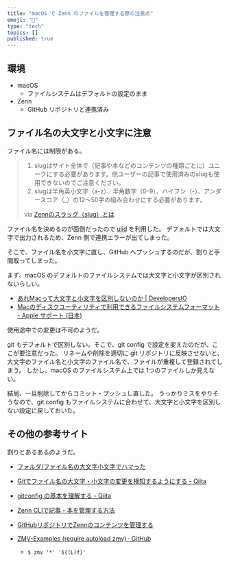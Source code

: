 ```yaml
---
title: "macOS で Zenn のファイルを管理する際の注意点"
emoji: "👀"
type: "tech"
topics: []
published: true
---
```


## 環境

- macOS
    - ファイルシステムはデフォルトの設定のまま
- Zenn
    - GitHub リポジトリと連携済み

## ファイル名の大文字と小文字に注意

ファイル名には制限がある。

> 1. slugはサイト全体で（記事や本などのコンテンツの種類ごとに）ユニークにする必要があります。他ユーザーの記事で使用済みのslugも使用できないのでご注意ください。
> 2. slugは半角英小文字（a-z）、半角数字（0-9）、ハイフン（-）、アンダースコア（_）の12〜50字の組み合わせにする必要があります。
>
> via [Zennのスラッグ（slug）とは](<https://zenn.dev/zenn/articles/what-is-slug>)

ファイル名を決めるのが面倒だったので [ulid](<https://github.com/ulid/spec>) を利用した。
デフォルトでは大文字で出力されるため、Zenn 側で連携エラーが出てしまった。

そこで、ファイル名を小文字に直し、GitHub へプッシュするのだが、割りと手間取ってしまった。

まず、macOS のデフォルトのファイルシステムでは大文字と小文字が区別されないらしい。

- [あれMacって大文字と小文字を区別しないのか | DevelopersIO](<https://dev.classmethod.jp/articles/mac-apfs-ignore-case/#toc-4>)
- [Macのディスクユーティリティで利用できるファイルシステムフォーマット - Apple サポート (日本)](<https://support.apple.com/ja-jp/guide/disk-utility/dsku19ed921c/mac>)

使用途中での変更は不可のようだ。

git もデフォルトで区別しない。そこで、git config で設定を変えたのだが、ここが要注意だった。
リネームや削除を適切に git リポジトリに反映させないと、大文字のファイル名と小文字のファイル名で、ファイルが重複して登録されてしまう。
しかし、macOS のファイルシステム上では 1つのファイルしか見えない。

結局、一旦削除してからコミット・プッシュし直した。
うっかりミスをやりそうなので、git config もファイルシステムに合わせて、大文字と小文字を区別しない設定に戻しておいた。

## その他の参考サイト

割りとあるあるのようだ。

- [フォルダ/ファイル名の大文字小文字でハマった](<https://zenn.dev/soma3134/articles/20220726_folder_case_sensitive>)

- [Gitでファイル名の大文字・小文字の変更を検知するようにする - Qiita](<https://qiita.com/sawadashota/items/aa312a3b7e2403448efe>)
- [gitconfig の基本を理解する - Qiita](<https://qiita.com/shionit/items/fb4a1a30538f8d335b35>)

- [Zenn CLIで記事・本を管理する方法](<https://zenn.dev/zenn/articles/zenn-cli-guide>)
- [GitHubリポジトリでZennのコンテンツを管理する](<https://zenn.dev/zenn/articles/connect-to-github>)

- [ZMV-Examples (require autoload zmv) · GitHub](<https://gist.github.com/niksmac/77de3f19d1de0e7c20a8a0f5736c837d>)
    - `$ zmv '*' '${(L)f}'`

